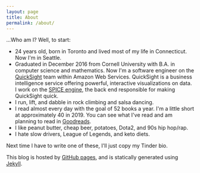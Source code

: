 ```yaml
---
layout: page
title: About
permalink: /about/
---
```


...Who am I? Well, to start:

* 24 years old, born in Toronto and lived most of my life in Connecticut. Now I'm in Seattle.
* Graduated in December 2016 from Cornell University with B.A. in computer science and mathematics. Now I'm a software engineer on the [QuickSight](https://aws.amazon.com/quicksight/) team within Amazon Web Services. QuickSight is a business intelligence service offering powerful, interactive visualizations on data. I work on the [SPICE engine](https://docs.aws.amazon.com/quicksight/latest/user/managing-spice-capacity.html), the back end responsible for making QuickSight quick.
* I run, lift, and dabble in rock climbing and salsa dancing.
* I read almost every day with the goal of 52 books a year. I'm a little short at approximately 40 in 2019. You can see what I've read and am planning to read in [Goodreads](https://www.goodreads.com/user/show/97649247-keelan-cosgrove).
* I like peanut butter, cheap beer, potatoes, Dota2, and 90s hip hop/rap.
* I hate slow drivers, League of Legends, and keto diets.

Next time I have to write one of these, I'll just copy my Tinder bio.

This blog is hosted by [GitHub pages](https://help.github.com/en/github/working-with-github-pages), and is statically generated using [Jekyll](https://github.com/jekyll).
